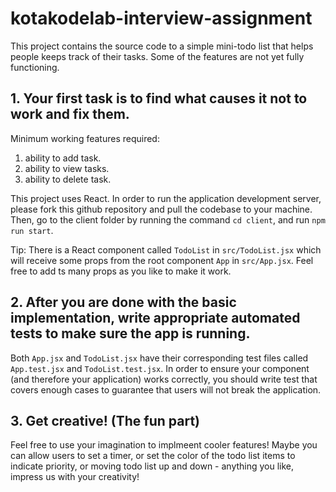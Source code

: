 # kotakodelab-interview-assignment

This project contains the source code to a simple mini-todo list that helps people keeps track of their tasks. Some of the features are not yet fully functioning.

## 1. Your first task is to find what causes it not to work and fix them.

Minimum working features required:

1. ability to add task.
2. ability to view tasks.
3. ability to delete task.

This project uses React. In order to run the application development server, please fork this github repository and pull the codebase to your machine. Then, go to the client folder by running the command `cd client`, and run `npm run start`.

Tip: There is a React component called `TodoList` in `src/TodoList.jsx` which will receive some props from the root component `App` in `src/App.jsx`. Feel free to add ts many props as you like to make it work.

## 2. After you are done with the basic implementation, write appropriate automated tests to make sure the app is running.

Both `App.jsx` and `TodoList.jsx` have their corresponding test files called `App.test.jsx` and `TodoList.test.jsx`. In order to ensure your component (and therefore your application) works correctly, you should write test that covers enough cases to guarantee that users will not break the application.

## 3. Get creative! (The fun part)

Feel free to use your imagination to implmeent cooler features! Maybe you can allow users to set a timer, or set the color of the todo list items to indicate priority, or moving todo list up and down - anything you like, impress us with your creativity!
